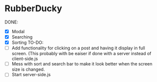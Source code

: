 # RubberDucky
DONE:
- [x] Modal
- [x] Searching
- [x] Sorting
TO-DO:
- [ ] Add functionality for clicking on a post and having it display in full screen. (This probably with be eaiser if done with a server instead of client-side.js
- [ ] Mess with sort and search bar to make it look better when the screen size is changed.
- [ ] Start server-side.js 
